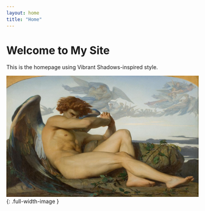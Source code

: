 ```yaml
---
layout: home
title: "Home"
---
```

# Welcome to My Site
This is the homepage using Vibrant Shadows-inspired style.


![Hero image](/assets/images/background.jpg){: .full-width-image }
